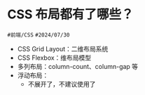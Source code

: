 
# CSS 布局都有了哪些？


`#前端/CSS`  `#2024/07/30` 

- CSS Grid Layout：二维布局系统
- CSS Flexbox：维布局模型
- 多列布局：column-count、column-gap 等
- 浮动布局：
	- 不展开了，不建议使用了
